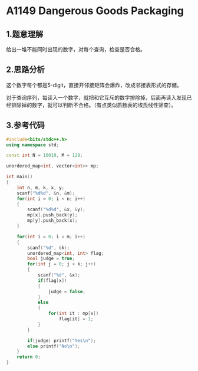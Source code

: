 # A1149 Dangerous Goods Packaging

## 1.题意理解
给出一堆不能同时出现的数字，对每个查询，检查是否合格。

## 2.思路分析
这个数字每个都是5-digit，直接开邻接矩阵会爆炸，改成邻接表形式的存储。

对于查询序列，每读入一个数字，就把和它互斥的数字排除掉，后面再读入发现已经排除掉的数字，就可以判断不合格。（有点类似质数表的埃氏线性筛查）。

## 3.参考代码
```cpp
#include<bits/stdc++.h>
using namespace std;

const int N = 10010, M = 128;

unordered_map<int, vector<int>> mp;

int main()
{
    int n, m, k, x, y;
    scanf("%d%d", &n, &m);
    for(int i = 0; i < n; i++)
    {
        scanf("%d%d", &x, &y);
        mp[x].push_back(y);
        mp[y].push_back(x);
    }

    for(int i = 0; i < m; i++)
    {
        scanf("%d", &k);
        unordered_map<int, int> flag;
        bool judge = true;
        for(int j = 0; j < k; j++)
        {
            scanf("%d", &x);
            if(flag[x])
            {
                judge = false;
            }
            else
            {
                for(int it : mp[x])
                    flag[it] = 1;
            }
        }

        if(judge) printf("Yes\n");
        else printf("No\n");
    }
    return 0;
}
```